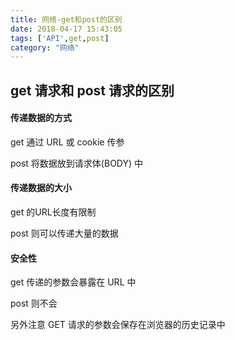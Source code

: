 ```yaml
---
title: 网络-get和post的区别
date: 2018-04-17 15:43:05
tags: ['API',get,post]
category: "网络"
---
```

## get 请求和 post 请求的区别

#### 传递数据的方式

get 通过 URL 或 cookie 传参

post 将数据放到请求体(BODY) 中

#### 传递数据的大小

get 的URL长度有限制

post 则可以传递大量的数据

#### 安全性

get 传递的参数会暴露在 URL 中

post 则不会

另外注意 GET 请求的参数会保存在浏览器的历史记录中